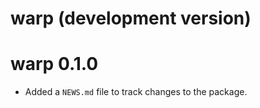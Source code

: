 # warp (development version)

# warp 0.1.0

* Added a `NEWS.md` file to track changes to the package.
